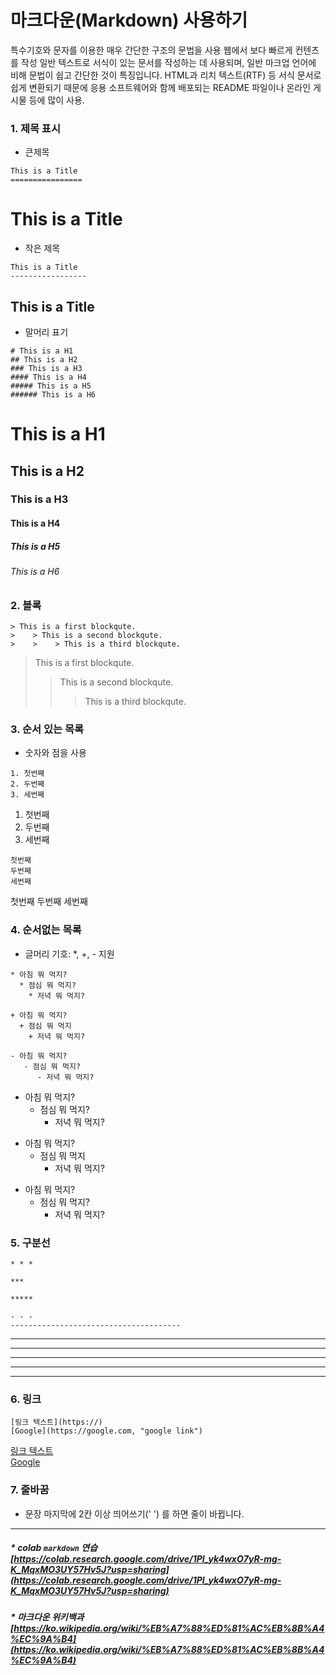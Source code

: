 # 마크다운(Markdown) 사용하기  

  특수기호와 문자를 이용한 매우 간단한 구조의 문법을 사용
  웹에서 보다 빠르게 컨텐츠를 작성
  일반 텍스트로 서식이 있는 문서를 작성하는 데 사용되며, 일반 마크업 언어에 비해 문법이 쉽고 간단한 것이 특징입니다.
  HTML과 리치 텍스트(RTF) 등 서식 문서로 쉽게 변환되기 때문에 응용 소프트웨어와 함께 배포되는 README 파일이나 온라인 게시물 등에 많이 사용.

### 1. 제목 표시 

* 큰제목
```
This is a Title
================
```
This is a Title
================

 
* 작은 제목
```
This is a Title
-----------------
```
This is a Title 
-----------------    
    
* 말머리 표기  
```
# This is a H1
## This is a H2
### This is a H3
#### This is a H4
##### This is a H5
###### This is a H6  
``` 
# This is a H1
## This is a H2
### This is a H3
#### This is a H4
##### This is a H5
###### This is a H6  

### 2. 블록
```
> This is a first blockqute.
>    > This is a second blockqute.
>    >    > This is a third blockqute. 
```
> This is a first blockqute.
>    > This is a second blockqute.
>    >    > This is a third blockqute.  
 
### 3.  순서 있는 목록  
* 숫자와 점을 사용
```
1. 첫번째
2. 두번째
3. 세번째
```   
1. 첫번째
2. 두번째
3. 세번째
```
첫번째
두번째
세번째
```
첫번째
두번째
세번째
 

### 4. 순서없는 목록  
* 글머리 기호: *, +, - 지원  
```
* 아침 뭐 먹지?
  * 점심 뭐 먹지?
    * 저녁 뭐 먹지?  

+ 아침 뭐 먹지?
  + 점심 뭐 먹지
    + 저녁 뭐 먹지?
 
- 아침 뭐 먹지?
   - 점심 뭐 먹지?
      - 저녁 뭐 먹지?
```
* 아침 뭐 먹지?
  * 점심 뭐 먹지?
    * 저녁 뭐 먹지?  

+ 아침 뭐 먹지?
  + 점심 뭐 먹지
    + 저녁 뭐 먹지?
 
- 아침 뭐 먹지?
   - 점심 뭐 먹지?
      - 저녁 뭐 먹지?

### 5.  구분선 

```
* * *
 
***
 
*****
 
- - -
--------------------------------------
``` 
* * *
 
***
 
*****
 
- - -
--------------------------------------  

### 6.  링크
```
[링크 텍스트](https://)   
[Google](https://google.com, "google link") 
```
[링크 텍스트](https://)   
[Google](https://google.com, "google link") 

### 7.  줄바꿈
  * 문장 마지막에 2칸 이상 띄어쓰기(' ') 를 하면 줄이 바뀝니다.

---
##### * colab `markdown` 연습 [https://colab.research.google.com/drive/1PI_yk4wxO7yR-mg-K_MqxMO3UY57Hv5J?usp=sharing](https://colab.research.google.com/drive/1PI_yk4wxO7yR-mg-K_MqxMO3UY57Hv5J?usp=sharing)
##### * 마크다운 위키백과 [https://ko.wikipedia.org/wiki/%EB%A7%88%ED%81%AC%EB%8B%A4%EC%9A%B4](https://ko.wikipedia.org/wiki/%EB%A7%88%ED%81%AC%EB%8B%A4%EC%9A%B4)  

